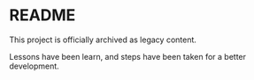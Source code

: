 # README

This project is officially archived as legacy content.

Lessons have been learn, and steps have been taken for a better development.
